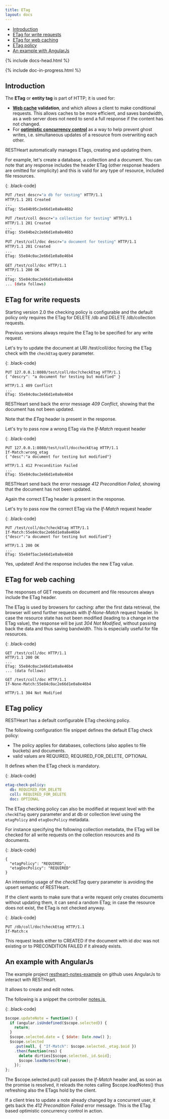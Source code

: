 ```yaml
---
title: ETag
layout: docs
---
```


<div markdown="1" class="d-none d-xl-block col-xl-2 order-last bd-toc">

- [Introduction](#introduction)
- [ETag for write requests](#etag-for-write-requests)
- [ETag for web caching](#etag-for-web-caching)
- [ETag policy](#etag-policy)
- [An example with AngularJs](#an-example-with-angularjs)

</div>
<div markdown="1" class="col-12 col-md-9 col-xl-8 py-md-3 bd-content">

{% include docs-head.html %}

{% include doc-in-progress.html %}

## Introduction

The **ETag** or **entity tag** is part of HTTP; it is used for:

- **[Web cache](https://en.wikipedia.org/wiki/Web_cache) validation**,
  and which allows a client to make conditional requests. This allows
  caches to be more efficient, and saves bandwidth, as a web server
  does not need to send a full response if the content has not
  changed.
- For **[optimistic concurrency
  control](https://en.wikipedia.org/wiki/Optimistic_concurrency_control)** as
  a way to help prevent ghost writes, i.e. simultaneous updates of a
  resource from overwriting each other.

RESTHeart automatically manages ETags, creating and updating them.

For example, let's create a database, a collection and a document. You
can note that any response includes the header ETag (other response
headers are omitted for simplicity) and this is valid for any type of
resource, included file resources.

{: .black-code}
```bash
PUT /test descr="a db for testing" HTTP/1.1
HTTP/1.1 201 Created
...
ETag: 55e84b95c2e66d1e0a8e46b2

PUT /test/coll descr="a collection for testing" HTTP/1.1
HTTP/1.1 201 Created
...
ETag: 55e84be2c2e66d1e0a8e46b3
 
PUT /test/coll/doc descr="a document for testing" HTTP/1.1
HTTP/1.1 201 Created
...
ETag: 55e84c0ac2e66d1e0a8e46b4
 
GET /test/coll/doc HTTP/1.1
HTTP/1.1 200 OK
...
ETag: 55e84c0ac2e66d1e0a8e46b4
... (data follows)
```

## ETag for write requests

Starting version 2.0 the checking policy is configurable and the default
policy only requires the ETag for DELETE /db and DELETE /db/collection
requests.

Previous versions always require the ETag to be specified for any write
request.

Let's try to update the document at URI /test/coll/doc forcing the ETag
check with the `checkEtag` query parameter.

{: .black-code}
```
PUT 127.0.0.1:8080/test/coll/doc?checkEtag HTTP/1.1 
{ "descry": "a document for testing but modified" }

HTTP/1.1 409 Conflict
...
ETag: 55e84c0ac2e66d1e0a8e46b4
```

RESTHeart send back the error message _409 Conflict_, showing that the
document has not been updated.

Note that the _ETag_ header is present in the response.

Let's try to pass now a wrong ETag via the _If-Match_ request header

{: .black-code}
```
PUT 127.0.0.1:8080/test/coll/doccheckEtag HTTP/1.1
If-Match:wrong_etag 
{ "desc":"a document for testing but modified"} 

HTTP/1.1 412 Precondition Failed
...
ETag: 55e84c0ac2e66d1e0a8e46b4
```

RESTHeart send back the error message _412 Precondition Failed_, showing
that the document has not been updated.

Again the correct ETag header is present in the response.

Let's try to pass now the correct ETag via the *If-Match* request header

{: .black-code}
```
PUT /test/coll/doc?checkEtag HTTP/1.1 
If-Match:55e84c0ac2e66d1e0a8e46b4
{"descr":"a document for testing but modified"}

HTTP/1.1 200 OK
...
ETag: 55e84f5ac2e66d1e0a8e46b8
```

Yes, updated! And the response includes the new ETag value.

## ETag for web caching

The responses of GET requests on document and file resources always
include the ETag header.

The ETag is used by browsers for caching: after the first data
retrieval, the browser will send further requests with _If-None-Match_
request header. In case the resource state has not been modified
(leading to a change in the ETag value), the response will be just *304
Not Modified*, without passing back the data and thus saving bandwidth.
This is especially useful for file resources.

{: .black-code}
```
GET /test/coll/doc HTTP/1.1
HTTP/1.1 200 OK
...
ETag: 55e84c0ac2e66d1e0a8e46b4
... (data follows)
 
GET /test/coll/doc HTTP/1.1
If-None-Match:55e84c0ac2e66d1e0a8e46b4

HTTP/1.1 304 Not Modified
```

## ETag policy

RESTHeart has a default configurable ETag checking policy.

The following configuration file snippet defines the default ETag check
policy:

- The policy applies for databases, collections (also applies to file
  buckets) and documents.
- valid values are REQUIRED, REQUIRED_FOR_DELETE, OPTIONAL

It defines when the ETag check is mandatory.

{: .black-code}
```yml
etag-check-policy:
  db: REQUIRED_FOR_DELETE
  coll: REQUIRED_FOR_DELETE
  doc: OPTIONAL
```

The ETag checking policy can also be modified at request level with the
`checkETag` query parameter and at db or collection level using the
`etagPolicy` and `etagDocPolicy` metadata.

For instance specifying the following collection metadata, the ETag will
be checked for all write requests on the collection resources and its
documents.

{: .black-code}
```
{
  "etagPolicy": "REQUIRED",
  "etagDocPolicy": "REQUIRED"
}
```

An interesting usage of the _checkETag_ query parameter is avoiding the
upsert semantic of RESTHeart.

If the client wants to make sure that a write request only creates
documents without updating them, it can send a random ETag; in case the
resource does not exist, the ETag is not checked anyway.

{: .black-code}
```
PUT /db/coll/doc?checkEtag HTTP/1.1
If-Match:x
```

This request leads either to CREATED if the document with id _doc_ was
not existing or to PRECONDITION FAILED if it already exists.

## An example with AngularJs

The example project
[restheart-notes-example](https://github.com/softinstigate/restheart-notes-example) on
github uses AngularJs to interact with RESTHeart.

It allows to create and edit notes.

The following is a snippet the controller
[notes.js ](https://github.com/SoftInstigate/restheart-notes-example/blob/master/app/scripts/controllers/notes.js)

{: .black-code}
```js
$scope.updateNote = function() {
  if (angular.isUndefined($scope.selected)) {
    return;
  }
  $scope.selected.date = { $date: Date.now() };
  $scope.selected
    .put(null, { "If-Match": $scope.selected._etag.$oid })
    .then(function(res) {
      delete dirties[$scope.selected._id.$oid];
      $scope.loadNotes(true);
    });
};
```

The $scope.selected.put() call passes the *If-Match* header and, as soon
as the promise is resolved, it reloads the notes calling
$scope.loadNotes() thus refreshing also the ETags hold by the client.

If a client tries to update a note already changed by a concurrent user,
it gets back the _412 Precondition Failed_ error message. This is the
ETag based optimistic concurrency control in action.

</div>
